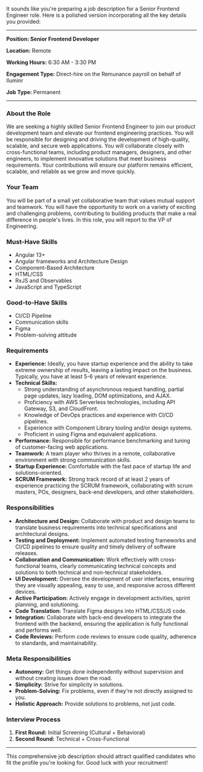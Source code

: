 It sounds like you're preparing a job description for a Senior Frontend Engineer role. Here is a polished version incorporating all the key details you provided:

---

**Position: Senior Frontend Developer**

**Location:** Remote

**Working Hours:** 6:30 AM - 3:30 PM

**Engagement Type:** Direct-hire on the Remunance payroll on behalf of Iluminr

**Job Type:** Permanent

---

### About the Role

We are seeking a highly skilled Senior Frontend Engineer to join our product development team and elevate our frontend engineering practices. You will be responsible for designing and driving the development of high-quality, scalable, and secure web applications. You will collaborate closely with cross-functional teams, including product managers, designers, and other engineers, to implement innovative solutions that meet business requirements. Your contributions will ensure our platform remains efficient, scalable, and reliable as we grow and move quickly.

### Your Team

You will be part of a small yet collaborative team that values mutual support and teamwork. You will have the opportunity to work on a variety of exciting and challenging problems, contributing to building products that make a real difference in people's lives. In this role, you will report to the VP of Engineering.

### Must-Have Skills

- Angular 13+
- Angular frameworks and Architecture Design
- Component-Based Architecture
- HTML/CSS
- RxJS and Observables
- JavaScript and TypeScript

### Good-to-Have Skills

- CI/CD Pipeline
- Communication skills
- Figma
- Problem-solving attitude

### Requirements

- **Experience:** Ideally, you have startup experience and the ability to take extreme ownership of results, leaving a lasting impact on the business. Typically, you have at least 5-6 years of relevant experience.
- **Technical Skills:**
  - Strong understanding of asynchronous request handling, partial page updates, lazy loading, DOM optimizations, and AJAX.
  - Proficiency with AWS Serverless technologies, including API Gateway, S3, and CloudFront.
  - Knowledge of DevOps practices and experience with CI/CD pipelines.
  - Experience with Component Library tooling and/or design systems.
  - Proficient in using Figma and equivalent applications.
- **Performance:** Responsible for performance benchmarking and tuning of customer-facing web applications.
- **Teamwork:** A team player who thrives in a remote, collaborative environment with strong communication skills.
- **Startup Experience:** Comfortable with the fast pace of startup life and solutions-oriented.
- **SCRUM Framework:** Strong track record of at least 2 years of experience practicing the SCRUM framework, collaborating with scrum masters, POs, designers, back-end developers, and other stakeholders.

### Responsibilities

- **Architecture and Design:** Collaborate with product and design teams to translate business requirements into technical specifications and architectural designs.
- **Testing and Deployment:** Implement automated testing frameworks and CI/CD pipelines to ensure quality and timely delivery of software releases.
- **Collaboration and Communication:** Work effectively with cross-functional teams, clearly communicating technical concepts and solutions to both technical and non-technical stakeholders.
- **UI Development:** Oversee the development of user interfaces, ensuring they are visually appealing, easy to use, and responsive across different devices.
- **Active Participation:** Actively engage in development activities, sprint planning, and solutioning.
- **Code Translation:** Translate Figma designs into HTML/CSS/JS code.
- **Integration:** Collaborate with back-end developers to integrate the frontend with the backend, ensuring the application is fully functional and performs well.
- **Code Reviews:** Perform code reviews to ensure code quality, adherence to standards, and maintainability.

### Meta Responsibilities

- **Autonomy:** Get things done independently without supervision and without creating issues down the road.
- **Simplicity:** Strive for simplicity in solutions.
- **Problem-Solving:** Fix problems, even if they're not directly assigned to you.
- **Holistic Approach:** Provide solutions to problems, not just code.

### Interview Process

1. **First Round:** Initial Screening (Cultural + Behavioral)
2. **Second Round:** Technical + Cross-Functional

---

This comprehensive job description should attract qualified candidates who fit the profile you're looking for. Good luck with your recruitment!